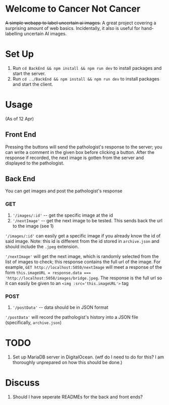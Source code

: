 # Welcome to Cancer Not Cancer
~~A simple webapp to label uncertain ai images.~~
A great project covering a surprising amount of web basics. Incidentally, it also is useful for hand-labelling uncertain AI images.

# Set Up
1. Run `cd BackEnd && npm install && npm run dev` to install packages and start the server.
2. Run `cd ../BackEnd && npm install && npm run dev` to install packages and start the client.

# Usage
(As of 12 Apr)

## Front End
Pressing the buttons will send the pathologist's response to the server; you can write a comment in the given box before clicking a button. After the response if recorded, the next image is gotten from the server and displayed to the pathologist.

## Back End
You can get images and post the pathologist's response

### GET
1. `'/images/:id'` -- get the specific image at the id
2. `'/nextImage'` -- get the next image to be tested. This sends back the url to the image (see 1)

`'/images/:id'` can easily get a specific image if you already know the id of said image. Note: this id is different from the id stored in `archive.json` and should include the `.jpeg` extension.

`'/nextImage'` will get the next image, which is randomly selected from the list of images to check; this response contains the full url of the image. For example, `GET http://localhost:5050/nextImage` will meet a response of the form `this.imageURL = response.data === 'http://localhost:5050/images/bridge.jpeg`. The response is the full url so it can easily be given to an `<img :src='this.imageURL'>` tag

### POST
1. `'/postData'` -- data should be in JSON format

`'/postData'` will record the pathologist's history into a JSON file (specifically, `archive.json`)

# TODO
1. Set up MariaDB server in DigitalOcean. (wtf do I need to do for this? I am thoroughly unprepared on how this should be done.)

# Discuss
1. Should I have seperate READMEs for the back and front ends?
